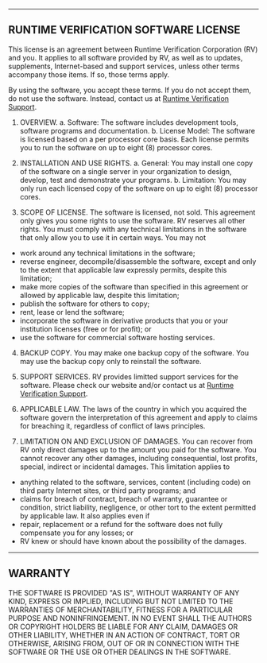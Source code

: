 -------------------------------------
RUNTIME VERIFICATION SOFTWARE LICENSE
-------------------------------------

This license is an agreement between Runtime Verification Corporation (RV) and you. It applies to all software provided by RV, as well as to updates, supplements, Internet-based and support services, unless other terms accompany those items. If so, those terms apply.

By using the software, you accept these terms. If you do not accept them, do not use the software. Instead, contact us at [Runtime Verification Support](http://runtimeverification.com/support).

1. OVERVIEW.
  a. Software: The software includes development tools, software programs and documentation.
  b. License Model: The software is licensed based on a per processor core basis. Each license permits you to run the software on up to eight (8) processor cores.

2. INSTALLATION AND USE RIGHTS.
  a. General: You may install one copy of the software on a single server in your organization to design, develop, test and demonstrate your programs.
  b. Limitation: You may only run each licensed copy of the software on up to eight (8) processor cores.

3. SCOPE OF LICENSE. The software is licensed, not sold. This agreement only gives you some rights to use the software. RV reserves all other rights. You must comply with any technical limitations in the software that only allow you to use it in certain ways. You may not
  * work around any technical limitations in the software;
  * reverse engineer, decompile/disassemble the software, except and only to the extent that applicable law expressly permits, despite this limitation;
  * make more copies of the software than specified in this agreement or allowed by applicable law, despite this limitation;
  * publish the software for others to copy;
  * rent, lease or lend the software; 
  * incorporate the software in derivative products that you or your institution licenses (free or for profit); or
  * use the software for commercial software hosting services.

4. BACKUP COPY. You may make one backup copy of the software. You may use the backup copy only to reinstall the software.

5. SUPPORT SERVICES. RV provides limitted support services for the software. Please check our website and/or contact us at [Runtime Verification Support](http://runtimeverification.com/support).

6. APPLICABLE LAW. The laws of the country in which you acquired the software govern the interpretation of this agreement and apply to claims for breaching it, regardless of conflict of laws principles.

7. LIMITATION ON AND EXCLUSION OF DAMAGES. You can recover from RV only direct damages up to the amount you paid for the software. You cannot recover any other damages, including consequential, lost profits, special, indirect or incidental damages. This limitation applies to
  * anything related to the software, services, content (including code) on third party Internet sites, or third party programs; and
  * claims for breach of contract, breach of warranty, guarantee or condition, strict liability, negligence, or other tort to the extent permitted by applicable law.
It also applies even if
  * repair, replacement or a refund for the software does not fully compensate you for any losses; or
  * RV knew or should have known about the possibility of the damages.

--------
WARRANTY
--------

THE SOFTWARE IS PROVIDED "AS IS", WITHOUT WARRANTY OF ANY KIND, EXPRESS OR IMPLIED, INCLUDING BUT NOT LIMITED TO THE WARRANTIES OF MERCHANTABILITY, FITNESS FOR A PARTICULAR PURPOSE AND NONINFRINGEMENT. IN NO EVENT SHALL THE AUTHORS OR COPYRIGHT HOLDERS BE LIABLE FOR ANY CLAIM, DAMAGES OR OTHER LIABILITY, WHETHER IN AN ACTION OF CONTRACT, TORT OR OTHERWISE, ARISING FROM, OUT OF OR IN CONNECTION WITH THE SOFTWARE OR THE USE OR OTHER DEALINGS IN THE SOFTWARE.

